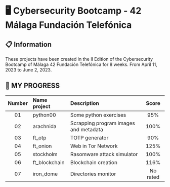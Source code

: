 # 🖥️ Cybersecurity Bootcamp - 42 Málaga Fundación Telefónica

## 📋 Information
These projects have been created in the II Edition of the Cybersecurity Bootcamp of Málaga 42 Fundación Telefónica for 8 weeks. From April 11, 2023 to June 2, 2023.

## 💯 MY PROGRESS 

| Number    | Name project       | Description | Score |
|:---------:|:------------------|:-------------------|:-----:|
| 01        | python00 | Some python exercises | 95% |
| 02        | arachnida  | Scrapping program images and metadata | 100% |
| 03        | ft_otp  | TOTP generator | 90% |
| 04        | ft_onion  | Web in Tor Network | 125% |
| 05        | stockholm  | Rasomware attack simulator | 100% |
| 06        | ft_blockchain | Blockchain creation | 116% |
| 07        | iron_dome | Directories monitor | No rated |